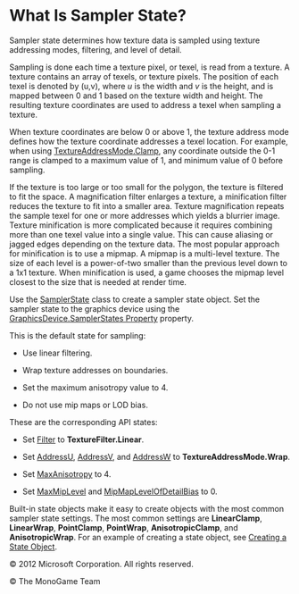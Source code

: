 

# What Is Sampler State?

Sampler state determines how texture data is sampled using texture addressing modes, filtering, and level of detail.

Sampling is done each time a texture pixel, or texel, is read from a texture. A texture contains an array of texels, or texture pixels. The position of each texel is denoted by (u,v), where _u_ is the width and _v_ is the height, and is mapped between 0 and 1 based on the texture width and height. The resulting texture coordinates are used to address a texel when sampling a texture.

When texture coordinates are below 0 or above 1, the texture address mode defines how the texture coordinate addresses a texel location. For example, when using [TextureAddressMode.Clamp](T.md#TextureAddressMode_Microsoft_Xna_Framework_Graphics_TextureAddressMode.Clamp), any coordinate outside the 0-1 range is clamped to a maximum value of 1, and minimum value of 0 before sampling.

If the texture is too large or too small for the polygon, the texture is filtered to fit the space. A magnification filter enlarges a texture, a minification filter reduces the texture to fit into a smaller area. Texture magnification repeats the sample texel for one or more addresses which yields a blurrier image. Texture minification is more complicated because it requires combining more than one texel value into a single value. This can cause aliasing or jagged edges depending on the texture data. The most popular approach for minification is to use a mipmap. A mipmap is a multi-level texture. The size of each level is a power-of-two smaller than the previous level down to a 1x1 texture. When minification is used, a game chooses the mipmap level closest to the size that is needed at render time.

Use the [SamplerState](xref:Microsoft.Xna.Framework.Graphics.SamplerState) class to create a sampler state object. Set the sampler state to the graphics device using the [GraphicsDevice.SamplerStates Property](xref:Microsoft.Xna.Framework.Graphics.GraphicsDevice.SamplerStates) property.

This is the default state for sampling:

*   Use linear filtering.
    
*   Wrap texture addresses on boundaries.
    
*   Set the maximum anisotropy value to 4.
    
*   Do not use mip maps or LOD bias.
    

These are the corresponding API states:

*   Set [Filter](xref:Microsoft.Xna.Framework.Graphics.SamplerState.Filter) to **TextureFilter.Linear**.
    
*   Set [AddressU](xref:Microsoft.Xna.Framework.Graphics.SamplerState.AddressU), [AddressV](xref:Microsoft.Xna.Framework.Graphics.SamplerState.AddressV), and [AddressW](xref:Microsoft.Xna.Framework.Graphics.SamplerState.AddressW) to **TextureAddressMode.Wrap**.
    
*   Set [MaxAnisotropy](xref:Microsoft.Xna.Framework.Graphics.SamplerState.MaxAnisotropy) to 4.
    
*   Set [MaxMipLevel](xref:Microsoft.Xna.Framework.Graphics.SamplerState.MaxMipLevel) and [MipMapLevelOfDetailBias](xref:Microsoft.Xna.Framework.Graphics.SamplerState.MipMapLevelOfDetailBias) to 0.
    

Built-in state objects make it easy to create objects with the most common sampler state settings. The most common settings are **LinearClamp**, **LinearWrap**, **PointClamp**, **PointWrap**, **AnisotropicClamp**, and **AnisotropicWrap**. For an example of creating a state object, see [Creating a State Object](StateObject1.md).

© 2012 Microsoft Corporation. All rights reserved.  

© The MonoGame Team